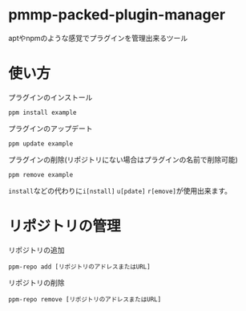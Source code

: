 # pmmp-packed-plugin-manager
aptやnpmのような感覚でプラグインを管理出来るツール
# 使い方
プラグインのインストール
```
ppm install example
```
プラグインのアップデート
```
ppm update example
```
プラグインの削除(リポジトリにない場合はプラグインの名前で削除可能)
```
ppm remove example
```
```install```などの代わりに```i[nstall]``` ```u[pdate]``` ```r[emove]```が使用出来ます。
# リポジトリの管理
リポジトリの追加
```
ppm-repo add [リポジトリのアドレスまたはURL]
```
リポジトリの削除
```
ppm-repo remove [リポジトリのアドレスまたはURL]
```
